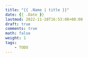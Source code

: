 ```yaml
---
title: "{{ .Name | title }}"
date: {{ .Date }}
lastmod: 2022-11-28T16:53:08+08:00
draft: true
comments: true
math: false
weight: 1
tags:
    - TODO
---
```


